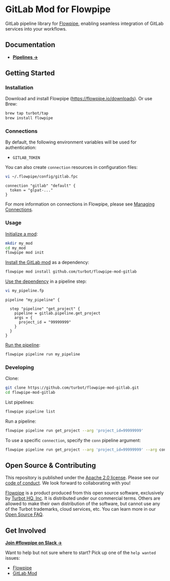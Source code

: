 # GitLab Mod for Flowpipe

GitLab pipeline library for [Flowpipe](https://flowpipe.io), enabling seamless integration of GitLab services into your workflows.

## Documentation

- **[Pipelines →](https://hub.flowpipe.io/mods/turbot/gitlab/pipelines)**

## Getting Started

### Installation

Download and install Flowpipe (https://flowpipe.io/downloads). Or use Brew:

```sh
brew tap turbot/tap
brew install flowpipe
```

### Connections

By default, the following environment variables will be used for authentication:

- `GITLAB_TOKEN`

You can also create `connection` resources in configuration files:

```sh
vi ~/.flowpipe/config/gitlab.fpc
```

```hcl
connection "gitlab" "default" {
  token = "glpat-..."
}
```

For more information on connections in Flowpipe, please see [Managing Connections](https://flowpipe.io/docs/run/connections).

### Usage

[Initialize a mod](https://flowpipe.io/docs/build/index#initializing-a-mod):

```sh
mkdir my_mod
cd my_mod
flowpipe mod init
```

[Install the GitLab mod](https://flowpipe.io/docs/build/mod-dependencies#mod-dependencies) as a dependency:

```sh
flowpipe mod install github.com/turbot/flowpipe-mod-gitlab
```

[Use the dependency](https://flowpipe.io/docs/build/write-pipelines/index) in a pipeline step:

```sh
vi my_pipeline.fp
```

```hcl
pipeline "my_pipeline" {

  step "pipeline" "get_project" {
    pipeline = gitlab.pipeline.get_project
    args = {
      project_id = "99999999"
    }
  }
}
```

[Run the pipeline](https://flowpipe.io/docs/run/pipelines):

```sh
flowpipe pipeline run my_pipeline
```

### Developing

Clone:

```sh
git clone https://github.com/turbot/flowpipe-mod-gitlab.git
cd flowpipe-mod-gitlab
```

List pipelines:

```sh
flowpipe pipeline list
```

Run a pipeline:

```sh
flowpipe pipeline run get_project --arg 'project_id=99999999'
```

To use a specific `connection`, specify the `conn` pipeline argument:

```sh
flowpipe pipeline run get_project --arg 'project_id=99999999' --arg conn=gitlab_profile
```

## Open Source & Contributing

This repository is published under the [Apache 2.0 license](https://www.apache.org/licenses/LICENSE-2.0). Please see our [code of conduct](https://github.com/turbot/.github/blob/main/CODE_OF_CONDUCT.md). We look forward to collaborating with you!

[Flowpipe](https://flowpipe.io) is a product produced from this open source software, exclusively by [Turbot HQ, Inc](https://turbot.com). It is distributed under our commercial terms. Others are allowed to make their own distribution of the software, but cannot use any of the Turbot trademarks, cloud services, etc. You can learn more in our [Open Source FAQ](https://turbot.com/open-source).

## Get Involved

**[Join #flowpipe on Slack →](https://flowpipe.io/community/join)**

Want to help but not sure where to start? Pick up one of the `help wanted` issues:

- [Flowpipe](https://github.com/turbot/flowpipe/labels/help%20wanted)
- [GitLab Mod](https://github.com/turbot/flowpipe-mod-gitlab/labels/help%20wanted)
